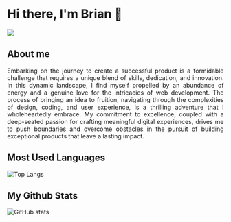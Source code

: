# Hi there, I'm Brian 👋

![](https://komarev.com/ghpvc/?username=brimar3003)

## About me
<p align="justify">Embarking on the journey to create a successful product is a formidable challenge that requires a unique blend of skills, dedication, and innovation. In this dynamic landscape, I find myself propelled by an abundance of energy and a genuine love for the intricacies of web development. The process of bringing an idea to fruition, navigating through the complexities of design, coding, and user experience, is a thrilling adventure that I wholeheartedly embrace. My commitment to excellence, coupled with a deep-seated passion for crafting meaningful digital experiences, drives me to push boundaries and overcome obstacles in the pursuit of building exceptional products that leave a lasting impact.</p>

## Most Used Languages
![Top Langs](https://github-readme-stats.vercel.app/api/top-langs/?username=brimar3003&theme=radical)

## My Github Stats
![GitHub stats](https://github-readme-stats.vercel.app/api?username=brimar3003&show_icons=true&theme=radical)
